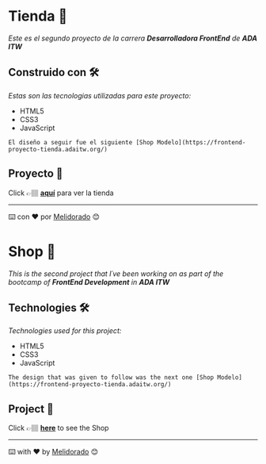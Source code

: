 # Tienda 🛒

_Este es el segundo proyecto de la carrera **Desarrolladora FrontEnd** de **ADA ITW**_

## Construido con 🛠️

_Estas son las tecnologias utilizadas para este proyecto:_

* HTML5
* CSS3
* JavaScript

```
El diseño a seguir fue el siguiente [Shop Modelo](https://frontend-proyecto-tienda.adaitw.org/) 
```

## Proyecto 🚀

Click 👉🏽 **[aquí](https://melidorado.github.io/Shop-Proyecto-2/)** para ver la tienda

---
⌨️ con ❤️ por [Melidorado](https://github.com/Melidorado) 😊


# Shop 🛒

_This is the second project that I´ve been working on as part of the bootcamp of **FrontEnd Development** in **ADA ITW**_

## Technologies 🛠️

_Technologies used for this project:_

* HTML5
* CSS3
* JavaScript

```
The design that was given to follow was the next one [Shop Modelo](https://frontend-proyecto-tienda.adaitw.org/) 
```

## Project 🚀

Click 👉🏽 **[here](https://melidorado.github.io/Shop-Proyecto-2/)** to see the Shop

---
⌨️ with ❤️ by [Melidorado](https://github.com/Melidorado) 😊
